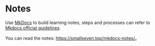 # Notes

Use [MkDocs](<https://www.mkdocs.org/>) to build learning notes, steps and processes can refer to [Mkdocs official guidelines](<https://www.mkdocs.org/>).

You can read the notes: <https://smallseven.top/mkdocs-notes/>。

